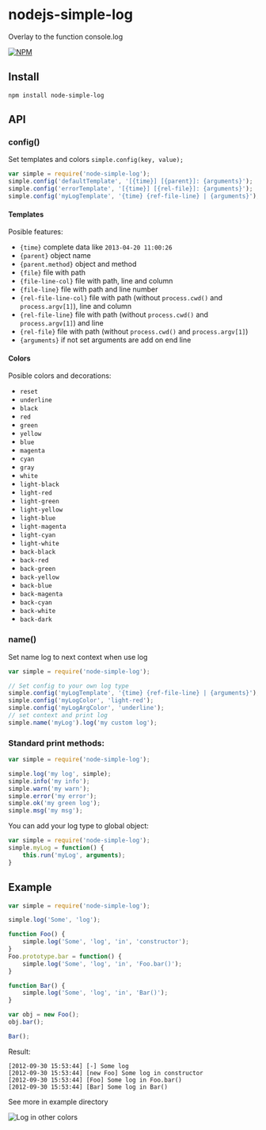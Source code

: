 nodejs-simple-log
=====================

Overlay to the function console.log

[![NPM](https://nodei.co/npm/node-simple-log.png?downloads=true&stars=true)](https://nodei.co/npm/node-simple-log/)

## Install ##
```
npm install node-simple-log
```

## API ##
### config() ###
Set templates and colors `simple.config(key, value);` 

```js
var simple = require('node-simple-log');
simple.config('defaultTemplate', '[{time}] [{parent}]: {arguments}');
simple.config('errorTemplate', '[{time}] [{rel-file}]: {arguments}');
simple.config('myLogTemplate', '{time} {ref-file-line} | {arguments}');
```

#### Templates ####
Posible features:
* `{time}` complete data like `2013-04-20 11:00:26`
* `{parent}` object name
* `{parent.method}` object and method
* `{file}` file with path
* `{file-line-col}` file with path, line and column 
* `{file-line}` file with path and line number
* `{rel-file-line-col}` file with path (without `process.cwd()` and `process.argv[1]`), line and column
* `{rel-file-line}` file with path (without `process.cwd()` and `process.argv[1]`) and line
* `{rel-file}` file with path (without `process.cwd()` and `process.argv[1]`)
* `{arguments}` if not set arguments are add on end line

#### Colors ####
Posible colors and decorations:
* `reset`
* `underline`
* `black`
* `red`
* `green`
* `yellow`
* `blue`
* `magenta`
* `cyan`
* `gray`
* `white`
* `light-black`
* `light-red`
* `light-green`
* `light-yellow`
* `light-blue`
* `light-magenta`
* `light-cyan`
* `light-white`
* `back-black`
* `back-red`
* `back-green`
* `back-yellow`
* `back-blue`
* `back-magenta`
* `back-cyan`
* `back-white`
* `back-dark`

### name() ###
Set name log to next context when use log

```js
var simple = require('node-simple-log');

// Set config to your own log type
simple.config('myLogTemplate', '{time} {ref-file-line} | {arguments}');
simple.config('myLogColor', 'light-red');
simple.config('myLogArgColor', 'underline');
// set context and print log
simple.name('myLog').log('my custom log');
```

### Standard print methods: ###

```js
var simple = require('node-simple-log');

simple.log('my log', simple);
simple.info('my info');
simple.warn('my warn');
simple.error('my error');
simple.ok('my green log');
simple.msg('my msg');
```

You can add your log type to global object:

```js
var simple = require('node-simple-log');
simple.myLog = function() {
    this.run('myLog', arguments);
}
```


## Example ##
```js
var simple = require('node-simple-log');

simple.log('Some', 'log');

function Foo() {
    simple.log('Some', 'log', 'in', 'constructor');
}
Foo.prototype.bar = function() {
    simple.log('Some', 'log', 'in', 'Foo.bar()');
}

function Bar() {
    simple.log('Some', 'log', 'in', 'Bar()');
}

var obj = new Foo();
obj.bar();

Bar();
```

Result:
```
[2012-09-30 15:53:44] [-] Some log
[2012-09-30 15:53:44] [new Foo] Some log in constructor
[2012-09-30 15:53:44] [Foo] Some log in Foo.bar()
[2012-09-30 15:53:44] [Bar] Some log in Bar()
```

See more in example directory

![Log in other colors](https://raw.github.com/HarasimowiczKamil/node-simple-log/master/example.png)
